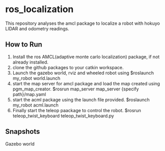 # ros_localization
This repository analyses the amcl package to localize a robot with hokuyo LIDAR and odometry readings.

## How to Run
1) Install the ros AMCL(adaptive monte carlo localization) package, if not already installed.
2) clone the github packages to your catkin workspace.
3) Launch the gazebo world, rviz and wheeled robot using $roslaunch my_robot world.launch
4) start the map server for amcl package and load the map created using pgm_map_creator. $rosrun map_server map_server {specify path}/map.yaml
5) start the acml package using the launch file provided. $roslaunch my_robot acml.launch
6) Finally start the teleop paackage to control the robot. $rosrun teleop_twist_keyboard teleop_twist_keyboard.py

## Snapshots

Gazebo world 

